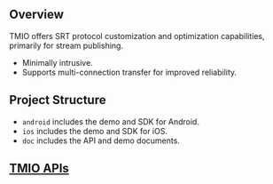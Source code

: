 ## Overview
TMIO offers SRT protocol customization and optimization capabilities, primarily for stream publishing.

- Minimally intrusive.
- Supports multi-connection transfer for improved reliability.


## Project Structure
- `android` includes the demo and SDK for Android.
- `ios` includes the demo and SDK for iOS.
- `doc` includes the API and demo documents.



## [TMIO APIs](doc/API接口/README_en.md)
